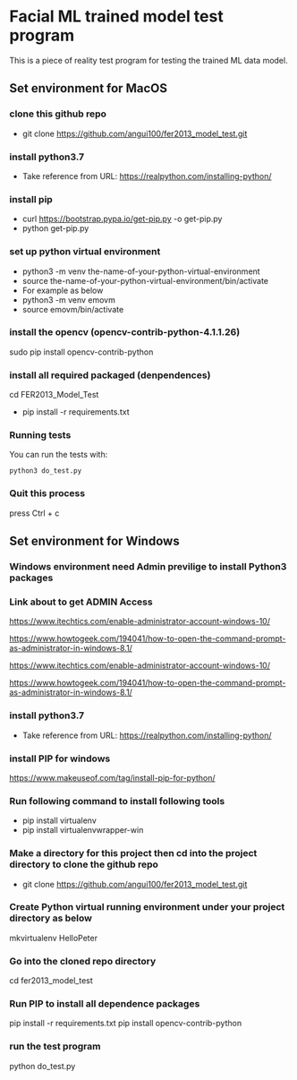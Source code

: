 # Facial ML trained model test program
This is a piece of reality test program for testing the trained ML data model.

## Set environment for MacOS

### clone this github repo
- git clone https://github.com/angui100/fer2013_model_test.git

### install python3.7
- Take reference from URL: https://realpython.com/installing-python/

### install pip
- curl https://bootstrap.pypa.io/get-pip.py -o get-pip.py
- python get-pip.py

### set up python virtual environment
- python3 -m venv the-name-of-your-python-virtual-environment
- source the-name-of-your-python-virtual-environment/bin/activate
- For example as below<br>
- python3 -m venv emovm<br>
- source emovm/bin/activate

### install the opencv (opencv-contrib-python-4.1.1.26)
sudo pip install opencv-contrib-python

### install all required packaged (denpendences)
cd FER2013_Model_Test
- pip install -r requirements.txt

### Running tests

You can run the tests with:

```
python3 do_test.py

```

### Quit this process
press Ctrl + c

## Set environment for Windows
### Windows environment need Admin previlige to install Python3 packages
### Link about to get ADMIN Access
https://www.itechtics.com/enable-administrator-account-windows-10/<br/>

https://www.howtogeek.com/194041/how-to-open-the-command-prompt-as-administrator-in-windows-8.1/<br/>

https://www.itechtics.com/enable-administrator-account-windows-10/<br/>

https://www.howtogeek.com/194041/how-to-open-the-command-prompt-as-administrator-in-windows-8.1/<br/>

### install python3.7
- Take reference from URL: https://realpython.com/installing-python/
### install PIP for windows
https://www.makeuseof.com/tag/install-pip-for-python/<br/>

### Run following command to install following tools
- pip install virtualenv
- pip install virtualenvwrapper-win

### Make a directory for this project then cd into the project directory to clone the github repo
- git clone https://github.com/angui100/fer2013_model_test.git

### Create Python virtual running environment under your project directory as below
mkvirtualenv HelloPeter

### Go into the cloned repo directory
cd fer2013_model_test

### Run PIP to install all dependence packages
pip install -r requirements.txt
pip install opencv-contrib-python  

### run the test program
python do_test.py

